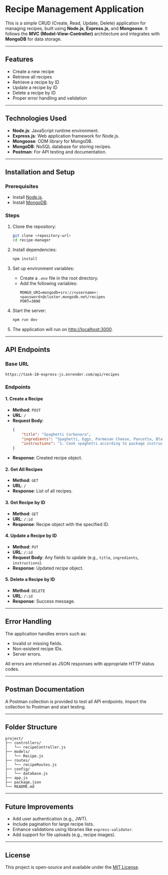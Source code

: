 # Recipe Management Application

This is a simple CRUD (Create, Read, Update, Delete) application for managing recipes, built using **Node.js**, **Express.js**, and **Mongoose**. It follows the **MVC (Model-View-Controller)** architecture and integrates with **MongoDB** for data storage.

---

## Features
- Create a new recipe
- Retrieve all recipes
- Retrieve a recipe by ID
- Update a recipe by ID
- Delete a recipe by ID
- Proper error handling and validation

---

## Technologies Used
- **Node.js**: JavaScript runtime environment.
- **Express.js**: Web application framework for Node.js.
- **Mongoose**: ODM library for MongoDB.
- **MongoDB**: NoSQL database for storing recipes.
- **Postman**: For API testing and documentation.

---

## Installation and Setup

### Prerequisites
- Install [Node.js](https://nodejs.org/).
- Install [MongoDB](https://www.mongodb.com/).

### Steps
1. Clone the repository:
   ```bash
   git clone <repository-url>
   cd recipe-manager
   ```

2. Install dependencies:
   ```bash
   npm install
   ```

3. Set up environment variables:
   - Create a `.env` file in the root directory.
   - Add the following variables:
     ```env
     MONGO_URI=mongodb+srv://<username>:<password>@cluster.mongodb.net/recipes
     PORT=3000
     ```

4. Start the server:
   ```bash
   npm run dev
   ```

5. The application will run on [http://localhost:3000](http://localhost:3000).

---

## API Endpoints

### Base URL
`https://task-10-express-js.onrender.com/api/recipes`

### Endpoints

#### 1. Create a Recipe
- **Method**: `POST`
- **URL**: `/`
- **Request Body**:
  ```json
  {
      "title": "Spaghetti Carbonara",
      "ingredients": "Spaghetti, Eggs, Parmesan Cheese, Pancetta, Black Pepper, Salt",
      "instructions": "1. Cook spaghetti according to package instructions. 2. In a bowl, whisk eggs and Parmesan. 3. In a pan, cook pancetta until crispy. 4. Add cooked spaghetti to the pan and mix well. 5. Remove from heat and quickly stir in the egg mixture to create a creamy sauce. 6. Season with black pepper and salt to taste. Serve immediately."
  }
- **Response**: Created recipe object.

#### 2. Get All Recipes
- **Method**: `GET`
- **URL**: `/`
- **Response**: List of all recipes.

#### 3. Get Recipe by ID
- **Method**: `GET`
- **URL**: `/:id`
- **Response**: Recipe object with the specified ID.

#### 4. Update a Recipe by ID
- **Method**: `PUT`
- **URL**: `/:id`
- **Request Body**: Any fields to update (e.g., `title`, `ingredients`, `instructions`).
- **Response**: Updated recipe object.

#### 5. Delete a Recipe by ID
- **Method**: `DELETE`
- **URL**: `/:id`
- **Response**: Success message.

---

## Error Handling
The application handles errors such as:
- Invalid or missing fields.
- Non-existent recipe IDs.
- Server errors.

All errors are returned as JSON responses with appropriate HTTP status codes.

---

## Postman Documentation
A Postman collection is provided to test all API endpoints. Import the collection to Postman and start testing.

---

## Folder Structure
```
project/
├── controllers/
│   └── recipeController.js
├── models/
│   └── Recipe.js
├── routes/
│   └── recipeRoutes.js
├── config/
│   └── database.js
├── app.js
├── package.json
└── README.md
```

---

## Future Improvements
- Add user authentication (e.g., JWT).
- Include pagination for large recipe lists.
- Enhance validations using libraries like `express-validator`.
- Add support for file uploads (e.g., recipe images).

---

## License
This project is open-source and available under the [MIT License](LICENSE).
